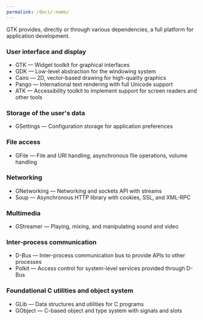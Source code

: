 ```yaml
---
permalink: /docs/:name/
---
```


GTK provides, directly or through various dependencies, a full platform for
application development.

### User interface and display

 - GTK — Widget toolkit for graphical interfaces
 - GDK — Low-level abstraction for the windowing system
 - Cairo — 2D, vector-based drawing for high-quality graphics
 - Pango — International text rendering with full Unicode support
 - ATK — Accessibility toolkit to implement support for screen readers and other tools

### Storage of the user's data

 - GSettings — Configuration storage for application preferences

### File access

 - GFile — File and URI handling, asynchronous file operations, volume handling

### Networking

 - GNetworking — Networking and sockets API with streams
 - Soup — Asynchronous HTTP library with cookies, SSL, and XML-RPC

### Multimedia

 - GStreamer — Playing, mixing, and manipulating sound and video

### Inter-process communication

 - D-Bus — Inter-process communication bus to provide APIs to other processes
 - Polkit — Access control for system-level services provided through D-Bus

### Foundational C utilities and object system

 - GLib — Data structures and utilities for C programs
 - GObject — C-based object and type system with signals and slots
